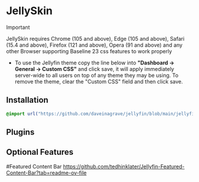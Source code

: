 # JellySkin

> [!IMPORTANT]
> JellySkin requires Chrome (105 and above), Edge (105 and above), Safari (15.4 and above), Firefox (121 and above), Opera (91 and above) and any other Browser supporting Baseline 23 css features to work properly

- To use the Jellyfin theme copy the line below into <b>"Dashboard -> General -> Custom CSS"</b> and click save, it will apply immediately server-wide to all users on top of any theme they may be using. To remove the theme, clear the "Custom CSS" field and then click save.


## Installation
  ```css
  @import url("https://github.com/daveinagrave/jellyfin/blob/main/jellyfin.css");
  ```

## Plugins

## Optional Features
#Featured Content Bar
https://github.com/tedhinklater/Jellyfin-Featured-Content-Bar?tab=readme-ov-file
